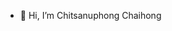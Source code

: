 - 👋 Hi, I’m Chitsanuphong Chaihong
<!---
ChitsanuphongIT/ChitsanuphongIT is a ✨ special ✨ repository because its `README.md` (this file) appears on your GitHub profile.
You can click the Preview link to take a look at your changes.
--->
